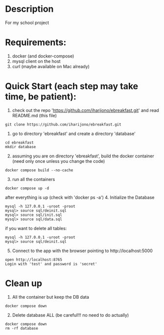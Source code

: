 # Description
For my school project

# Requirements:
1. docker (and docker-compose)
2. mysql client on the host
3. curl (maybe available on Mac already)

# Quick Start (each step may take time, be patient):
1. check out the repo 'https://github.com/iharijono/ebreakfast.git' and read README.md (this file)
```
git clone https://github.com/iharijono/ebreakfast.git
```
1. go to directory 'ebreakfast' and create a directory 'database'
```
cd ebreakfast
mkdir database
```
2. assuming you are on directory 'ebreakfast', build the docker container (need only once unless you change the code)
```
docker compose build --no-cache
```
3. run all the containers
```
docker compose up -d
```
after everything is up (check with 'docker ps -a')
4. Initialize the Database
```
mysql -h 127.0.0.1 -uroot -proot
mysql> source sql/deinit.sql
mysql> source sql/init.sql
mysql> source sql/data.sql
```
if you want to delete all tables:
```
mysql -h 127.0.0.1 -uroot -proot
mysql> source sql/deinit.sql
```
5. Connect to the app with the browser pointing to http://localhost:5000
```
open http://localhost:8765
Login with 'test' and password is 'secret'
```

# Clean up
1. All the container but keep the DB data
```
docker compose down
```
2. Delete database ALL (be careful!!! no need to do actually)
```
docker compose down
rm -rf database
```

